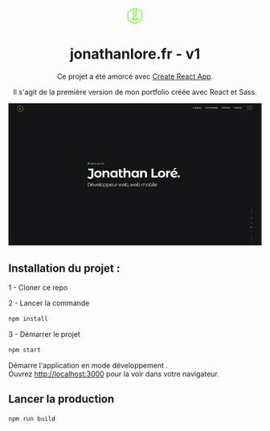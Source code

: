 <div align="center">
    <img src="/public/favicon-32x32.png" alt="Logo Jonathan Loré" width="auto"/>
</div>
    <h1 align="center"> jonathanlore.fr - v1</h1>
<div align="center">
    <p>Ce projet a été amorcé avec <a href="https://github.com/facebook/create-react-app">Create React App</a>.</p>
    <p>Il s'agit de la première version de mon portfolio créée avec React et Sass.</p>
</div>


![demo](/public/media/work/portfoliojl.webp  "Portfolio Jonathan Loré")
## Installation du projet :
1 - Cloner ce repo

2 - Lancer la commande
```sh
npm install
```

3 - Démarrer le projet
```sh
npm start
```

Démarre l'application en mode développement .\
Ouvrez [http://localhost:3000](http://localhost:3000) pour la voir dans votre navigateur.

## Lancer la production
```sh
npm run build
```